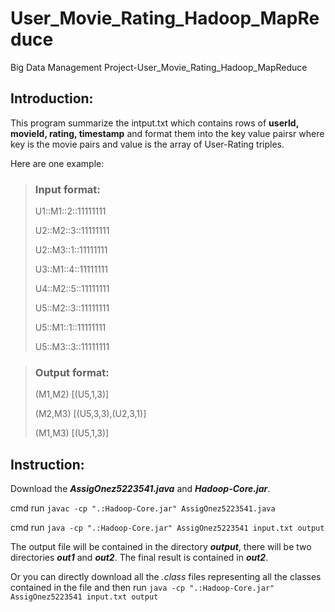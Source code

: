 # User_Movie_Rating_Hadoop_MapReduce
Big Data Management Project-User_Movie_Rating_Hadoop_MapReduce
## Introduction:
This program summarize the intput.txt which contains rows of **userId, movieId, rating, timestamp** and format them into the key value pairsr where key is the movie pairs and value is the array of User-Rating triples.

Here are one example:

> ### Input format:
> U1::M1::2::11111111
> 
> U2::M2::3::11111111
> 
> U2::M3::1::11111111
> 
> U3::M1::4::11111111
> 
> U4::M2::5::11111111
>
> U5::M2::3::11111111
>
> U5::M1::1::11111111
>
> U5::M3::3::11111111

> ### Output format:
> (M1,M2) [(U5,1,3)]
>
> (M2,M3) [(U5,3,3),(U2,3,1)]
>
> (M1,M3) [(U5,1,3)]

## Instruction:
Download the ***AssigOnez5223541.java*** and ***Hadoop-Core.jar***.

cmd run `javac -cp ".:Hadoop-Core.jar" AssigOnez5223541.java`

cmd run `java -cp ".:Hadoop-Core.jar" AssigOnez5223541 input.txt output`

The output file will be contained in the directory ***output***, there will be two directories ***out1*** and ***out2***. The final result is contained in ***out2***.

Or you can directly download all the *.class* files representing all the classes contained in the file and then run `java -cp ".:Hadoop-Core.jar" AssigOnez5223541 input.txt output`
